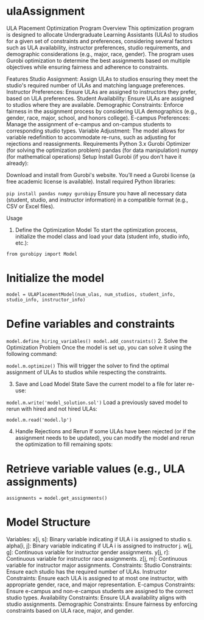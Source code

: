 # ulaAssignment
ULA Placement Optimization Program
Overview
This optimization program is designed to allocate Undergraduate Learning Assistants (ULAs) to studios for a given set of constraints and preferences, considering several factors such as ULA availability, instructor preferences, studio requirements, and demographic considerations (e.g., major, race, gender). The program uses Gurobi optimization to determine the best assignments based on multiple objectives while ensuring fairness and adherence to constraints.

Features
Studio Assignment: Assign ULAs to studios ensuring they meet the studio's required number of ULAs and matching language preferences.
Instructor Preferences: Ensure ULAs are assigned to instructors they prefer, based on ULA preferences.
Student Availability: Ensure ULAs are assigned to studios where they are available.
Demographic Constraints: Enforce fairness in the assignment process by considering ULA demographics (e.g., gender, race, major, school, and honors college).
E-campus Preferences: Manage the assignment of e-campus and on-campus students to corresponding studio types.
Variable Adjustment: The model allows for variable redefinition to accommodate re-runs, such as adjusting for rejections and reassignments.
Requirements
Python 3.x
Gurobi Optimizer (for solving the optimization problem)
pandas (for data manipulation)
numpy (for mathematical operations)
Setup
Install Gurobi (if you don't have it already):

Download and install from Gurobi's website.
You’ll need a Gurobi license (a free academic license is available).
Install required Python libraries:


`pip install pandas numpy gurobipy`
Ensure you have all necessary data (student, studio, and instructor information) in a compatible format (e.g., CSV or Excel files).

Usage
1. Define the Optimization Model
To start the optimization process, initialize the model class and load your data (student info, studio info, etc.):

`from gurobipy import Model`

# Initialize the model
`model = ULAPlacementModel(num_ulas, num_studios, student_info, studio_info, instructor_info)`

# Define variables and constraints
`model.define_hiring_variables()
model.add_constraints()`
2. Solve the Optimization Problem
Once the model is set up, you can solve it using the following command:

`model.m.optimize()`
This will trigger the solver to find the optimal assignment of ULAs to studios while respecting the constraints.

3. Save and Load Model State
Save the current model to a file for later re-use:

`model.m.write('model_solution.sol')`
Load a previously saved model to rerun with hired and not hired ULAs:

`model.m.read('model.lp')`

4. Handle Rejections and Rerun
If some ULAs have been rejected (or if the assignment needs to be updated), you can modify the model and rerun the optimization to fill remaining spots:

# Retrieve variable values (e.g., ULA assignments)
`assignments = model.get_assignments()`

# Model Structure
Variables:
x[i, s]: Binary variable indicating if ULA i is assigned to studio s.
alpha[i, j]: Binary variable indicating if ULA i is assigned to instructor j.
w[j, g]: Continuous variable for instructor gender assignments.
y[j, r]: Continuous variable for instructor race assignments.
z[j, m]: Continuous variable for instructor major assignments.
Constraints:
Studio Constraints: Ensure each studio has the required number of ULAs.
Instructor Constraints: Ensure each ULA is assigned to at most one instructor, with appropriate gender, race, and major representation.
E-campus Constraints: Ensure e-campus and non-e-campus students are assigned to the correct studio types.
Availability Constraints: Ensure ULA availability aligns with studio assignments.
Demographic Constraints: Ensure fairness by enforcing constraints based on ULA race, major, and gender.
